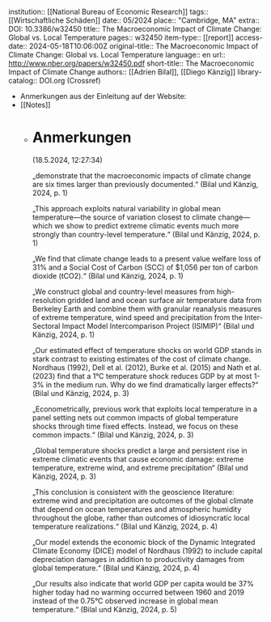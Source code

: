 institution:: [[National Bureau of Economic Research]]
tags:: [[Wirtschaftliche Schäden]]
date:: 05/2024
place:: "Cambridge, MA"
extra:: DOI: 10.3386/w32450
title:: The Macroeconomic Impact of Climate Change: Global vs. Local Temperature
pages:: w32450
item-type:: [[report]]
access-date:: 2024-05-18T10:06:00Z
original-title:: The Macroeconomic Impact of Climate Change: Global vs. Local Temperature
language:: en
url:: http://www.nber.org/papers/w32450.pdf
short-title:: The Macroeconomic Impact of Climate Change
authors:: [[Adrien Bilal]], [[Diego Känzig]]
library-catalog:: DOI.org (Crossref)

- Anmerkungen aus der Einleitung auf der Website:
- [[Notes]]
	- # Anmerkungen 
	   (18.5.2024, 12:27:34)
	  
	  „demonstrate that the macroeconomic impacts of climate change are six times larger than previously documented.“ (Bilal und Känzig, 2024, p. 1)
	  
	  „This approach exploits natural variability in global mean temperature—the source of variation closest to climate change—which we show to predict extreme climatic events much more strongly than country-level temperature.“ (Bilal und Känzig, 2024, p. 1)
	  
	  „We find that climate change leads to a present value welfare loss of 31% and a Social Cost of Carbon (SCC) of $1,056 per ton of carbon dioxide (tCO2).“ (Bilal und Känzig, 2024, p. 1)
	  
	  „We construct global and country-level measures from high-resolution gridded land and ocean surface air temperature data from Berkeley Earth and combine them with granular reanalysis measures of extreme temperature, wind speed and precipitation from the Inter-Sectoral Impact Model Intercomparison Project (ISIMIP)“ (Bilal und Känzig, 2024, p. 1)
	  
	  „Our estimated effect of temperature shocks on world GDP stands in stark contrast to existing estimates of the cost of climate change. Nordhaus (1992), Dell et al. (2012), Burke et al. (2015) and Nath et al. (2023) find that a 1°C temperature shock reduces GDP by at most 1-3% in the medium run. Why do we find dramatically larger effects?“ (Bilal und Känzig, 2024, p. 3)
	  
	  „Econometrically, previous work that exploits local temperature in a panel setting nets out common impacts of global temperature shocks through time fixed effects. Instead, we focus on these common impacts.“ (Bilal und Känzig, 2024, p. 3)
	  
	  „Global temperature shocks predict a large and persistent rise in extreme climatic events that cause economic damage: extreme temperature, extreme wind, and extreme precipitation“ (Bilal und Känzig, 2024, p. 3)
	  
	  „This conclusion is consistent with the geoscience literature: extreme wind and precipitation are outcomes of the global climate that depend on ocean temperatures and atmospheric humidity throughout the globe, rather than outcomes of idiosyncratic local temperature realizations.“ (Bilal und Känzig, 2024, p. 4)
	  
	  „Our model extends the economic block of the Dynamic Integrated Climate Economy (DICE) model of Nordhaus (1992) to include capital depreciation damages in addition to productivity damages from global temperature.“ (Bilal und Känzig, 2024, p. 4)
	  
	  „Our results also indicate that world GDP per capita would be 37% higher today had no warming occurred between 1960 and 2019 instead of the 0.75°C observed increase in global mean temperature.“ (Bilal und Känzig, 2024, p. 5)